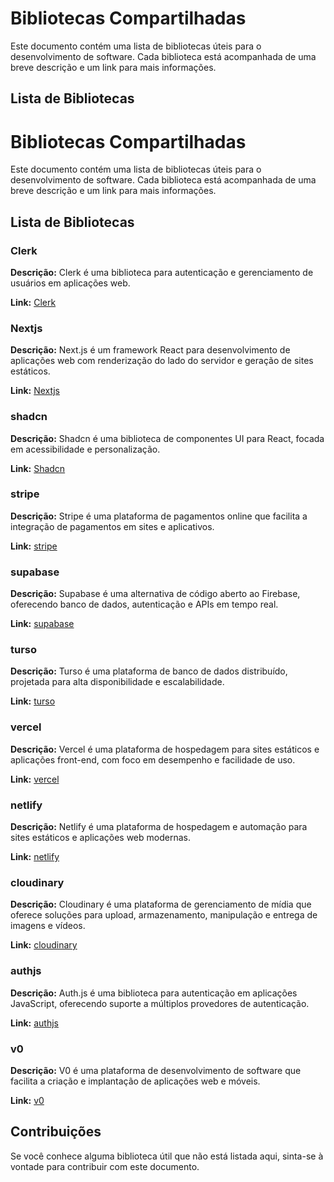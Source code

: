 # Bibliotecas Compartilhadas

Este documento contém uma lista de bibliotecas úteis para o desenvolvimento de software. Cada biblioteca está acompanhada de uma breve descrição e um link para mais informações.

## Lista de Bibliotecas

# Bibliotecas Compartilhadas

Este documento contém uma lista de bibliotecas úteis para o desenvolvimento de software. Cada biblioteca está acompanhada de uma breve descrição e um link para mais informações.

## Lista de Bibliotecas

### Clerk

**Descrição:** Clerk é uma biblioteca para autenticação e gerenciamento de usuários em aplicações web.

**Link:** [Clerk](https://clerk.com)

### Nextjs

**Descrição:** Next.js é um framework React para desenvolvimento de aplicações web com renderização do lado do servidor e geração de sites estáticos.

**Link:** [Nextjs](https://nextjs.org/)

### shadcn

**Descrição:** Shadcn é uma biblioteca de componentes UI para React, focada em acessibilidade e personalização.

**Link:** [Shadcn](https://ui.shadcn.com)

### stripe

**Descrição:** Stripe é uma plataforma de pagamentos online que facilita a integração de pagamentos em sites e aplicativos.

**Link:** [stripe](https://stripe.com/br)

### supabase

**Descrição:** Supabase é uma alternativa de código aberto ao Firebase, oferecendo banco de dados, autenticação e APIs em tempo real.

**Link:** [supabase](https://supabase.com/)

### turso

**Descrição:** Turso é uma plataforma de banco de dados distribuído, projetada para alta disponibilidade e escalabilidade.

**Link:** [turso](https://turso.tech/)

### vercel

**Descrição:** Vercel é uma plataforma de hospedagem para sites estáticos e aplicações front-end, com foco em desempenho e facilidade de uso.

**Link:** [vercel](https://vercel.com/)

### netlify

**Descrição:** Netlify é uma plataforma de hospedagem e automação para sites estáticos e aplicações web modernas.

**Link:** [netlify](https://www.netlify.com/)

### cloudinary

**Descrição:** Cloudinary é uma plataforma de gerenciamento de mídia que oferece soluções para upload, armazenamento, manipulação e entrega de imagens e vídeos.

**Link:** [cloudinary](https://cloudinary.com/)

### authjs

**Descrição:** Auth.js é uma biblioteca para autenticação em aplicações JavaScript, oferecendo suporte a múltiplos provedores de autenticação.

**Link:** [authjs](https://authjs.dev/)

### v0

**Descrição:** V0 é uma plataforma de desenvolvimento de software que facilita a criação e implantação de aplicações web e móveis.

**Link:** [v0](https://v0.dev/)

## Contribuições

Se você conhece alguma biblioteca útil que não está listada aqui, sinta-se à vontade para contribuir com este documento.
